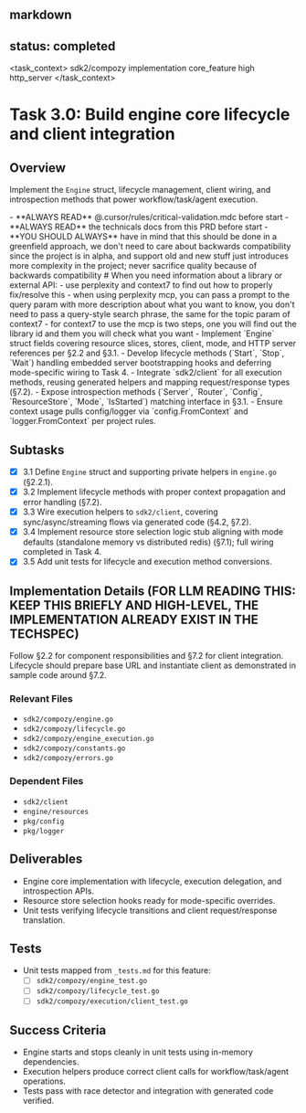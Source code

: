 
## markdown

## status: completed

<task_context>
<domain>sdk2/compozy</domain>
<type>implementation</type>
<scope>core_feature</scope>
<complexity>high</complexity>
<dependencies>http_server</dependencies>
</task_context>

# Task 3.0: Build engine core lifecycle and client integration

## Overview

Implement the `Engine` struct, lifecycle management, client wiring, and introspection methods that power workflow/task/agent execution.

<critical>
- **ALWAYS READ** @.cursor/rules/critical-validation.mdc before start
- **ALWAYS READ** the technicals docs from this PRD before start
- **YOU SHOULD ALWAYS** have in mind that this should be done in a greenfield approach, we don't need to care about backwards compatibility since the project is in alpha, and support old and new stuff just introduces more complexity in the project; never sacrifice quality because of backwards compatibility
</critical>

<research>
# When you need information about a library or external API:
- use perplexity and context7 to find out how to properly fix/resolve this
- when using perplexity mcp, you can pass a prompt to the query param with more description about what you want to know, you don't need to pass a query-style search phrase, the same for the topic param of context7
- for context7 to use the mcp is two steps, one you will find out the library id and them you will check what you want
</research>

<requirements>
- Implement `Engine` struct fields covering resource slices, stores, client, mode, and HTTP server references per §2.2 and §3.1.
- Develop lifecycle methods (`Start`, `Stop`, `Wait`) handling embedded server bootstrapping hooks and deferring mode-specific wiring to Task 4.
- Integrate `sdk2/client` for all execution methods, reusing generated helpers and mapping request/response types (§7.2).
- Expose introspection methods (`Server`, `Router`, `Config`, `ResourceStore`, `Mode`, `IsStarted`) matching interface in §3.1.
- Ensure context usage pulls config/logger via `config.FromContext` and `logger.FromContext` per project rules.
</requirements>

## Subtasks

- [x] 3.1 Define `Engine` struct and supporting private helpers in `engine.go` (§2.2.1).
- [x] 3.2 Implement lifecycle methods with proper context propagation and error handling (§7.2).
- [x] 3.3 Wire execution helpers to `sdk2/client`, covering sync/async/streaming flows via generated code (§4.2, §7.2).
- [x] 3.4 Implement resource store selection logic stub aligning with mode defaults (standalone memory vs distributed redis) (§7.1); full wiring completed in Task 4.
- [x] 3.5 Add unit tests for lifecycle and execution method conversions.

## Implementation Details (**FOR LLM READING THIS: KEEP THIS BRIEFLY AND HIGH-LEVEL, THE IMPLEMENTATION ALREADY EXIST IN THE TECHSPEC**)

Follow §2.2 for component responsibilities and §7.2 for client integration. Lifecycle should prepare base URL and instantiate client as demonstrated in sample code around §7.2.

### Relevant Files

- `sdk2/compozy/engine.go`
- `sdk2/compozy/lifecycle.go`
- `sdk2/compozy/engine_execution.go`
- `sdk2/compozy/constants.go`
- `sdk2/compozy/errors.go`

### Dependent Files

- `sdk2/client`
- `engine/resources`
- `pkg/config`
- `pkg/logger`

## Deliverables

- Engine core implementation with lifecycle, execution delegation, and introspection APIs.
- Resource store selection hooks ready for mode-specific overrides.
- Unit tests verifying lifecycle transitions and client request/response translation.

## Tests

- Unit tests mapped from `_tests.md` for this feature:
  - [ ] `sdk2/compozy/engine_test.go`
  - [ ] `sdk2/compozy/lifecycle_test.go`
  - [ ] `sdk2/compozy/execution/client_test.go`

## Success Criteria

- Engine starts and stops cleanly in unit tests using in-memory dependencies.
- Execution helpers produce correct client calls for workflow/task/agent operations.
- Tests pass with race detector and integration with generated code verified.
